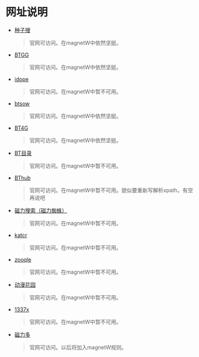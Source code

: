 # 网址说明

- [种子搜](https://m.zhongziso19.xyz)
  
  > 官网可访问。在magnetW中依然坚挺。
- [BTGG](https://www.btgg.cc)
  
  > 官网可访问。在magnetW中依然坚挺。
- [idope](https://idope.cyou)
  
  > 官网可访问。在magnetW中暂不可用。
- [btsow](https://btsow.one)
  
  > 官网可访问。在magnetW中依然坚挺。

- [BT4G](https://bt4g.org)

  > 官网可访问。在magnetW中依然坚挺。

- [BT目录](https://btmulu.world)
  
  > 官网可访问。在magnetW中暂不可用。
- [BThub](https://bthub.xyz/cn)
  
  > 官网可访问。在magnetW中暂不可用。貌似要重新写解析xpath，有空再说吧

- [磁力搜索（磁力蜘蛛）](http://www.btmovi.tech/)

  > 官网可访问。在magnetW中暂不可用。

- [katcr](https://katcr.to/)

  > 官网可访问。在magnetW中暂不可用。

- [zooqle](https://zooqle.com/)

  > 官网可访问。在magnetW中暂不可用。

- [动漫花园](https://dmhy.anoneko.com/)

  > 官网可访问。在magnetW中暂不可用。

- [1337x](https://www.1337x.tw/)

  > 官网可访问。在magnetW中暂不可用。

- [磁力多](https://duo22.cyou/)

  > 官网可访问。以后将加入magnetW规则。